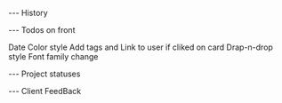 
--- History 

--- Todos on front 

Date 
Color style 
Add tags and Link to user if cliked on card 
Drap-n-drop style 
Font family change 


--- Project statuses 

--- Client FeedBack

